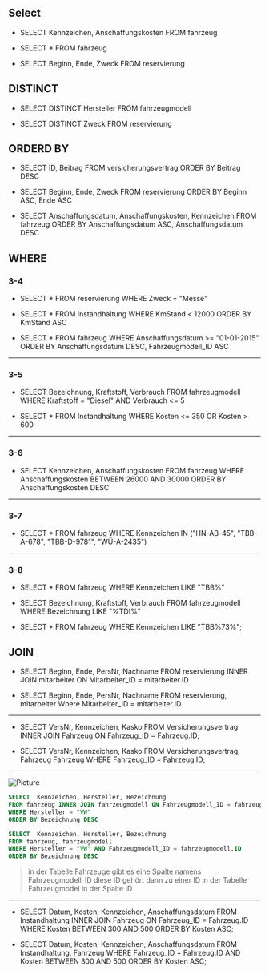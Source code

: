 ## **Select**
- SELECT Kennzeichen, Anschaffungskosten FROM fahrzeug

- SELECT * FROM fahrzeug

- SELECT Beginn, Ende, Zweck FROM reservierung


## **DISTINCT**
- SELECT DISTINCT Hersteller FROM fahrzeugmodell

- SELECT DISTINCT Zweck FROM reservierung

## **ORDERD BY**
- SELECT ID, Beitrag FROM versicherungsvertrag
ORDER BY Beitrag DESC

- SELECT Beginn, Ende, Zweck FROM reservierung
ORDER BY Beginn ASC, Ende ASC

- SELECT Anschaffungsdatum, Anschaffungskosten, Kennzeichen FROM fahrzeug
ORDER BY Anschaffungsdatum ASC, Anschaffungsdatum DESC

## **WHERE**
### 3-4
- SELECT * FROM reservierung
WHERE Zweck = "Messe"

- SELECT * FROM instandhaltung
WHERE KmStand < 12000 ORDER BY KmStand ASC

- SELECT * FROM fahrzeug
WHERE Anschaffungsdatum >= "01-01-2015"
ORDER BY Anschaffungsdatum DESC, Fahrzeugmodell_ID ASC

---

### **3-5** 
- SELECT Bezeichnung, Kraftstoff, Verbrauch FROM fahrzeugmodell
WHERE Kraftstoff = "Diesel" AND Verbrauch <= 5

- SELECT * FROM Instandhaltung
WHERE Kosten <= 350 OR Kosten > 600

---

### **3-6**

- SELECT Kennzeichen, Anschaffungskosten FROM fahrzeug
 WHERE Anschaffungskosten BETWEEN 26000 AND 30000
 ORDER BY Anschaffungskosten DESC

---

### **3-7**
- SELECT * FROM fahrzeug
WHERE Kennzeichen IN ("HN-AB-45", "TBB-A-678", "TBB-D-9781", "WÜ-A-2435")

---

### **3-8**
- SELECT * FROM fahrzeug
WHERE Kennzeichen LIKE "TBB%"

- SELECT Bezeichnung, Kraftstoff, Verbrauch FROM fahrzeugmodell
WHERE Bezeichnung LIKE "%TDI%"

- SELECT * FROM fahrzeug
WHERE Kennzeichen LIKE "TBB%73%";

## **JOIN**
- SELECT Beginn, Ende, PersNr, Nachname FROM reservierung
INNER JOIN mitarbeiter ON Mitarbeiter_ID = mitarbeiter.ID

- SELECT Beginn, Ende, PersNr, Nachname FROM reservierung, mitarbeiter
Where Mitarbeiter_ID = mitarbeiter.ID

---

- SELECT VersNr, Kennzeichen, Kasko
FROM Versicherungsvertrag INNER JOIN Fahrzeug ON Fahrzeug_ID = Fahrzeug.ID;

- SELECT VersNr, Kennzeichen, Kasko
FROM Versicherungsvertrag, Fahrzeug Fahrzeug
WHERE Fahrzeug_ID = Fahrzeug.ID;
---
![Picture](https://media.discordapp.net/attachments/1139161006761857024/1139299615842254919/image.png?width=1442&height=99)
```SQL
SELECT  Kennzeichen, Hersteller, Bezeichnung 
FROM fahrzeug INNER JOIN fahrzeugmodell ON Fahrzeugmodell_ID = fahrzeugmodell.ID 
WHERE Hersteller = "VW"
ORDER BY Bezeichnung DESC
```

```SQL
SELECT  Kennzeichen, Hersteller, Bezeichnung 
FROM fahrzeug, fahrzeugmodell
WHERE Hersteller = "VW" AND Fahrzeugmodell_ID = fahrzeugmodell.ID
ORDER BY Bezeichnung DESC
```
> in der Tabelle Fahrzeuge gibt es eine Spalte namens Fahrzeugmodell_ID diese ID gehört dann zu einer ID in der Tabelle Fahrzeugmodel in der Spalte ID
---
- SELECT Datum, Kosten, Kennzeichen, Anschaffungsdatum
FROM Instandhaltung INNER JOIN Fahrzeug ON Fahrzeug_ID = Fahrzeug.ID
WHERE Kosten BETWEEN 300 AND 500
ORDER BY Kosten ASC;

- SELECT Datum, Kosten, Kennzeichen, Anschaffungsdatum
FROM Instandhaltung, Fahrzeug 
WHERE Fahrzeug_ID = Fahrzeug.ID AND Kosten BETWEEN 300 AND 500
ORDER BY Kosten ASC;